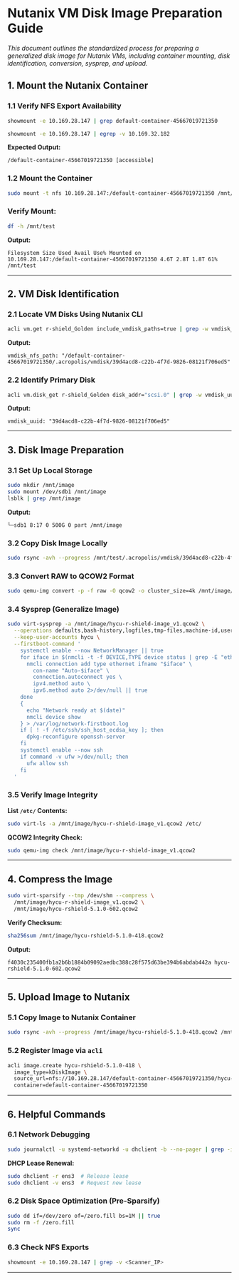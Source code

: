 # Nutanix VM Disk Image Preparation Guide

*This document outlines the standardized process for preparing a generalized disk image for Nutanix VMs, including container mounting, disk identification, conversion, sysprep, and upload.*

## **1\. Mount the Nutanix Container**

### **1.1 Verify NFS Export Availability**

```bash
showmount -e 10.169.28.147 | grep default-container-45667019721350
```
```bash
showmount -e 10.169.28.147 | egrep -v 10.169.32.182
```

****Expected Output:****

`/default-container-45667019721350 [accessible]`

### **1.2 Mount the Container**

```bash
sudo mount -t nfs 10.169.28.147:/default-container-45667019721350 /mnt/test
```

### ****Verify Mount:****

```bash
df -h /mnt/test
```

******Output:******

`Filesystem Size Used Avail Use% Mounted on`  
`10.169.28.147:/default-container-45667019721350 4.6T 2.8T 1.8T 61% /mnt/test`

* * *

## **2\. VM Disk Identification**

### **2.1 Locate VM Disks Using Nutanix CLI**

```bash
acli vm.get r-shield_Golden include_vmdisk_paths=true | grep -w vmdisk_nfs_path
```

****Output:****

`vmdisk_nfs_path: "/default-container-45667019721350/.acropolis/vmdisk/39d4acd8-c22b-4f7d-9826-08121f706ed5"`

### **2.2 Identify Primary Disk**

```bash
acli vm.disk_get r-shield_Golden disk_addr="scsi.0" | grep -w vmdisk_uuid
```

****Output:****

`vmdisk_uuid: "39d4acd8-c22b-4f7d-9826-08121f706ed5"`

* * *

## **3\. Disk Image Preparation**

### **3.1 Set Up Local Storage**

```bash
sudo mkdir /mnt/image  
sudo mount /dev/sdb1 /mnt/image  
lsblk | grep /mnt/image
```

****Output:****

`└─sdb1 8:17 0 500G 0 part /mnt/image`

### **3.2 Copy Disk Image Locally**

```bash
sudo rsync -avh --progress /mnt/test/.acropolis/vmdisk/39d4acd8-c22b-4f7d-9826-08121f706ed5 /mnt/image/
```

### **3.3 Convert RAW to QCOW2 Format**

```bash
sudo qemu-img convert -p -f raw -O qcow2 -o cluster_size=4k /mnt/image/39d4acd8-c22b-4f7d-9826-08121f706ed5 /mnt/image/hycu-r-shield-image_v1.qcow2
```

### **3.4 Sysprep (Generalize Image)**

```bash
sudo virt-sysprep -a /mnt/image/hycu-r-shield-image_v1.qcow2 \
  --operations defaults,bash-history,logfiles,tmp-files,machine-id,user-account \
  --keep-user-accounts hycu \
  --firstboot-command '
    systemctl enable --now NetworkManager || true
    for iface in $(nmcli -t -f DEVICE,TYPE device status | grep -E "ethernet|enp|ens" | cut -d: -f1); do
      nmcli connection add type ethernet ifname "$iface" \
        con-name "Auto-$iface" \
        connection.autoconnect yes \
        ipv4.method auto \
        ipv6.method auto 2>/dev/null || true
    done
    {
      echo "Network ready at $(date)"
      nmcli device show
    } > /var/log/network-firstboot.log
    if [ ! -f /etc/ssh/ssh_host_ecdsa_key ]; then
      dpkg-reconfigure openssh-server
    fi
    systemctl enable --now ssh
    if command -v ufw >/dev/null; then
      ufw allow ssh
    fi
  '
```

### **3.5 Verify Image Integrity**

****List `/etc/` Contents:****

```bash
sudo virt-ls -a /mnt/image/hycu-r-shield-image_v1.qcow2 /etc/
```

******QCOW2 Integrity Check:******

```bash
sudo qemu-img check /mnt/image/hycu-r-shield-image_v1.qcow2
```

* * *

## **4\. Compress the Image**

```bash
sudo virt-sparsify --tmp /dev/shm --compress \
  /mnt/image/hycu-r-shield-image_v1.qcow2 \
  /mnt/image/hycu-rshield-5.1.0-602.qcow2
```

****Verify Checksum:****

```bash
sha256sum /mnt/image/hycu-rshield-5.1.0-418.qcow2
```

******Output:******

`f4030c235400fb1a2b6b1884b09092aedbc388c28f575d63be394b6abdab442a hycu-rshield-5.1.0-602.qcow2`

* * *

## **5\. Upload Image to Nutanix**

### **5.1 Copy Image to Nutanix Container**

```bash
sudo rsync -avh --progress /mnt/image/hycu-rshield-5.1.0-418.qcow2 /mnt/test/
```

### **5.2 Register Image via `acli`**

```bash
acli image.create hycu-rshield-5.1.0-418 \
  image_type=kDiskImage \
  source_url=nfs://10.169.28.147/default-container-45667019721350/hycu-rshield-5.1.0-602.qcow2 \
  container=default-container-45667019721350
```

* * *

## **6\. Helpful Commands**

### **6.1 Network Debugging**

```bash
sudo journalctl -u systemd-networkd -u dhclient -b --no-pager | grep -i "dhcp\|ens3"
```

****DHCP Lease Renewal:****

```bash
sudo dhclient -r ens3  # Release lease  
sudo dhclient -v ens3  # Request new lease  
```

### **6.2 Disk Space Optimization (Pre-Sparsify)**

```bash
sudo dd if=/dev/zero of=/zero.fill bs=1M || true  
sudo rm -f /zero.fill  
sync  
```

### **6.3 Check NFS Exports**

```bash
showmount -e 10.169.28.147 | grep -v <Scanner_IP>
```

* * *

&nbsp;
